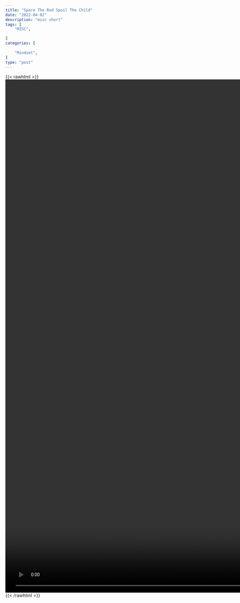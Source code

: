 ```yaml
---
title: "Spare The Rod Spoil The Child"
date: "2022-04-02"
description: "misc short"
tags: [
    "MISC",

]
categories: [
    
    "Mindset",
]
type: "post"
---
```

{{< rawhtml >}}
    <video style="height:40vh;width:auto" overflow="hidden" controls>
        <source src="https://clips.dev00ps.com/MISC/Kevin%20Gates%20On%20Respect%20rapper%20interview.mp4" type="video/mp4"> 
    </video>
{{< /rawhtml >}}